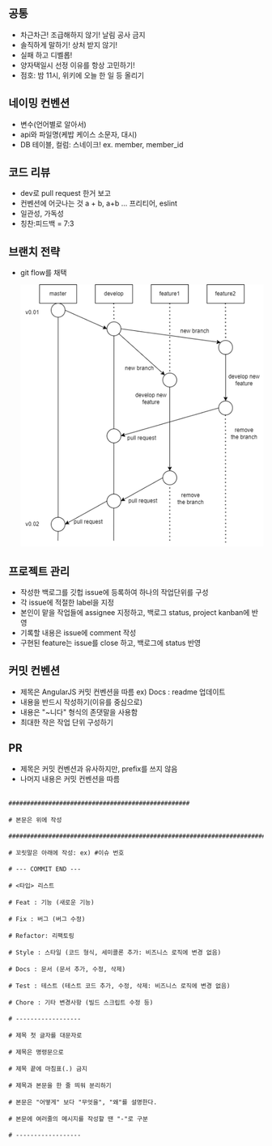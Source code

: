 ## 공통

- 차근차근! 조급해하지 않기! 날림 공사 금지
- 솔직하게 말하기! 상처 받지 않기!
- 실패 하고 디벨롭!
- 양자택일시 선정 이유를 항상 고민하기!
- 점호: 밤 11시, 위키에 오늘 한 일 등 올리기

## 네이밍 컨벤션

- 변수(언어별로 알아서)
- api와 파일명(케밥 케이스 소문자, 대시)
- DB 테이블, 컬럼: 스네이크! ex. member, member_id

## 코드 리뷰

- dev로 pull request 한거 보고
- 컨벤션에 어긋나는 것 a + b, a+b ... 프리티어, eslint
- 일관성, 가독성
- 칭찬:피드백 = 7:3

## 브랜치 전략

- git flow를 채택

  ![branch-strategy](https://raw.githubusercontent.com/nbbang-sinchon/docs/main/images/branch-strategy.png)

## 프로젝트 관리

- 작성한 백로그를 깃헙 issue에 등록하여 하나의 작업단위를 구성
- 각 issue에 적절한 label을 지정
- 본인이 맡을 작업들에 assignee 지정하고, 백로그 status, project kanban에 반영
- 기록할 내용은 issue에 comment 작성
- 구현된 feature는 issue를 close 하고, 백로그에 status 반영

## 커밋 컨벤션

- 제목은 AngularJS 커밋 컨벤션을 따름 ex) Docs : readme 업데이트
- 내용을 반드시 작성하기(이유를 중심으로)
- 내용은 "~니다" 형식의 존댓말을 사용함
- 최대한 작은 작업 단위 구성하기

## PR

- 제목은 커밋 컨벤션과 유사하지만, prefix를 쓰지 않음
- 나머지 내용은 커밋 컨벤션을 따름

```# <type> : <Title>

##################################################

# 본문은 위에 작성

########################################################################

# 꼬릿말은 아래에 작성: ex) #이슈 번호

# --- COMMIT END ---

# <타입> 리스트

# Feat : 기능 (새로운 기능)

# Fix : 버그 (버그 수정)

# Refactor: 리팩토링

# Style : 스타일 (코드 형식, 세미콜론 추가: 비즈니스 로직에 변경 없음)

# Docs : 문서 (문서 추가, 수정, 삭제)

# Test : 테스트 (테스트 코드 추가, 수정, 삭제: 비즈니스 로직에 변경 없음)

# Chore : 기타 변경사항 (빌드 스크립트 수정 등)

# ------------------

# 제목 첫 글자를 대문자로

# 제목은 명령문으로

# 제목 끝에 마침표(.) 금지

# 제목과 본문을 한 줄 띄워 분리하기

# 본문은 "어떻게" 보다 "무엇을", "왜"를 설명한다.

# 본문에 여러줄의 메시지를 작성할 땐 "-"로 구분

# ------------------
```
